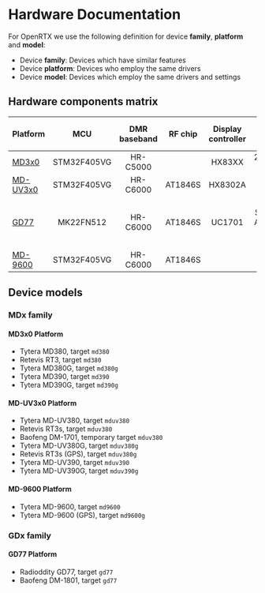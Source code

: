 # Hardware Documentation

For OpenRTX we use the following definition for device **family**, **platform** and **model**:
* Device **family**: Devices which have similar features
* Device **platform**: Devices who employ the same drivers
* Device **model**: Devices which employ the same drivers and settings

## Hardware components matrix
Platform|MCU|DMR baseband|RF chip|Display controller|Non volatile memory|GPS|
---     |:---:|:---:|:---:|:---:|:---:|:---:|
[MD3x0](md3x0.md)|STM32F405VG|HR-C5000| |HX83XX | 25Q128FV SPI flash | |
[MD-UV3x0](mduv3x0.md)|STM32F405VG|HR-C6000|AT1846S|HX8302A| 25Qx SPI flash | |
[GD77](gd77.md)|MK22FN512|HR-C6000|AT1846S|UC1701| 25Q80BV SPI flash +<br> AT24C512 I2C EEPROM | |
[MD-9600](md9600.md)|STM32F405VG|HR-C6000|AT1846S| | | |

## Device models
### MDx family
#### MD3x0 Platform
* Tytera MD380, target `md380`
* Retevis RT3, target `md380`
* Tytera MD380G, target `md380g`
* Tytera MD390, target `md390`
* Tytera MD390G, target `md390g`

#### MD-UV3x0 Platform
* Tytera MD-UV380, target `mduv380`
* Retevis RT3s, target `mduv380`
* Baofeng DM-1701, temporary target `mduv380`
* Tytera MD-UV380G, target `mduv380g`
* Retevis RT3s (GPS), target `mduv380g`
* Tytera MD-UV390, target `mduv390`
* Tytera MD-UV390G, target `mduv390g`

#### MD-9600 Platform
* Tytera MD-9600, target `md9600`
* Tytera MD-9600 (GPS), target `md9600g`

### GDx family

#### GD77 Platform
* Radioddity GD77, target `gd77`
* Baofeng DM-1801, target `gd77`

